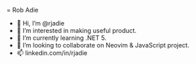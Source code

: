 = Rob Adie

- 👋 Hi, I’m @rjadie
- 👀 I’m interested in making useful product.
- 🌱 I’m currently learning .NET 5.
- 💞️ I’m looking to collaborate on Neovim & JavaScript project.
- 📫 linkedin.com/in/rjadie
